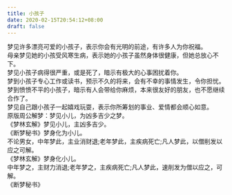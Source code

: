 ```yaml
---
title: 小孩子
date: 2020-02-15T20:54:12+08:00
draft: false
---
```


梦见许多漂亮可爱的小孩子，表示你会有光明的前途，有许多人为你祝福。<br>
母亲梦见她的小孩受风寒生病，表示她的小孩子虽然身体很健康，但她总放心不下。<br>
梦见小孩子病得很严重，或是死了，暗示有极大的心事困扰着你。<br>
梦到小孩子专心工作或读书，预示不久的将来，会有不幸的事情发生，令你担忧。<br>
梦到愤愤不平的小孩子，暗示有人会带给你麻烦，本来很友好的朋友，也不愿继续合作了。<br>
梦见自己跟小孩子一起嬉戏玩耍，表示你所筹划的事业、爱情都会顺心如意。<br>
原版周公解梦：梦见小儿，为凶多吉少之梦。<br>
《梦林玄解》梦见小儿，主凶多吉少。<br>
《断梦秘书》梦身化为小儿。<br>
不论男女，中年梦此，主业消财退;老年梦此，主疾病死亡;凡人梦此，以僧削发以应之可解。<br>
《梦林玄解》梦身化小儿。<br>
中年梦之，主财力消退;老年梦之，主疾病死亡;凡人梦此，速削发为僧以应之，可解。<br>
《断梦秘书》